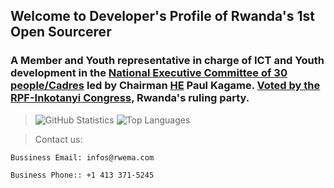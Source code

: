 <!-- ROADMAP -->
## Welcome to Developer's Profile of Rwanda's 1st Open Sourcerer

### A Member and Youth representative in charge of ICT and Youth development in the [National Executive Committee of 30 people/Cadres](https://www.newtimes.co.rw/article/6580/news/politics/who-are-the-new-rpf-inkotanyi-commissioners) led by Chairman [HE](https://www.paulkagame.com/biography/) Paul Kagame. [Voted by the RPF-Inkotanyi Congress,](https://bit.ly/3Gya9yU) Rwanda's ruling party.

> ![GitHub Statistics](https://github-readme-stats.vercel.app/api?username=rwema3&theme=algolia)
> ![Top Languages](https://github-readme-stats.vercel.app/api/top-langs/?username=rwema3&show_icons=true&theme=algolia)

> Contact us:
```
Bussiness Email: infos@rwema.com
```
```
Business Phone:: +1 413 371-5245
```


